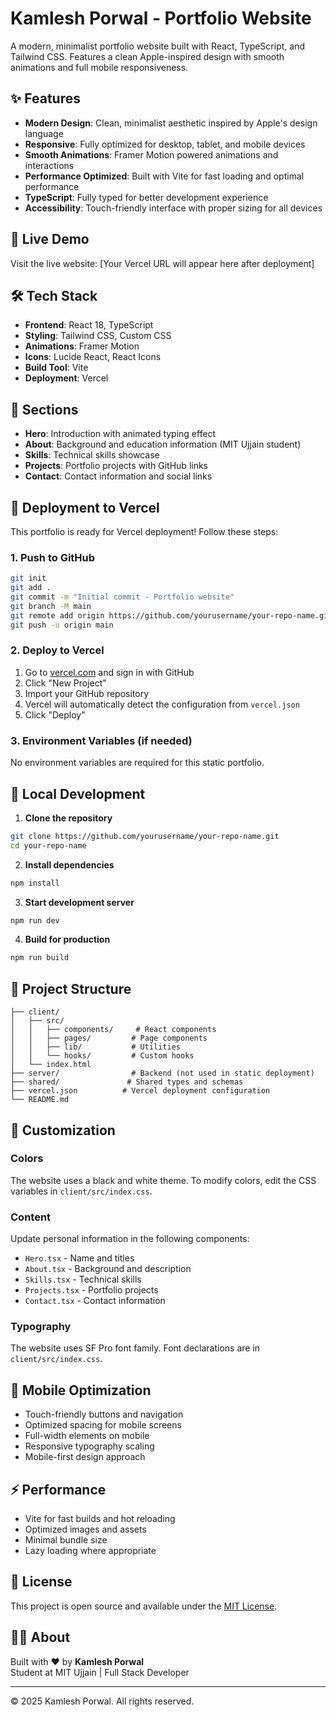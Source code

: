 # Kamlesh Porwal - Portfolio Website

A modern, minimalist portfolio website built with React, TypeScript, and Tailwind CSS. Features a clean Apple-inspired design with smooth animations and full mobile responsiveness.

## ✨ Features

- **Modern Design**: Clean, minimalist aesthetic inspired by Apple's design language
- **Responsive**: Fully optimized for desktop, tablet, and mobile devices
- **Smooth Animations**: Framer Motion powered animations and interactions
- **Performance Optimized**: Built with Vite for fast loading and optimal performance
- **TypeScript**: Fully typed for better development experience
- **Accessibility**: Touch-friendly interface with proper sizing for all devices

## 🚀 Live Demo

Visit the live website: [Your Vercel URL will appear here after deployment]

## 🛠️ Tech Stack

- **Frontend**: React 18, TypeScript
- **Styling**: Tailwind CSS, Custom CSS
- **Animations**: Framer Motion
- **Icons**: Lucide React, React Icons
- **Build Tool**: Vite
- **Deployment**: Vercel

## 📱 Sections

- **Hero**: Introduction with animated typing effect
- **About**: Background and education information (MIT Ujjain student)
- **Skills**: Technical skills showcase
- **Projects**: Portfolio projects with GitHub links
- **Contact**: Contact information and social links

## 🚀 Deployment to Vercel

This portfolio is ready for Vercel deployment! Follow these steps:

### 1. Push to GitHub
```bash
git init
git add .
git commit -m "Initial commit - Portfolio website"
git branch -M main
git remote add origin https://github.com/yourusername/your-repo-name.git
git push -u origin main
```

### 2. Deploy to Vercel
1. Go to [vercel.com](https://vercel.com) and sign in with GitHub
2. Click "New Project"
3. Import your GitHub repository
4. Vercel will automatically detect the configuration from `vercel.json`
5. Click "Deploy"

### 3. Environment Variables (if needed)
No environment variables are required for this static portfolio.

## 🔧 Local Development

1. **Clone the repository**
```bash
git clone https://github.com/yourusername/your-repo-name.git
cd your-repo-name
```

2. **Install dependencies**
```bash
npm install
```

3. **Start development server**
```bash
npm run dev
```

4. **Build for production**
```bash
npm run build
```

## 📁 Project Structure

```
├── client/
│   ├── src/
│   │   ├── components/     # React components
│   │   ├── pages/         # Page components
│   │   ├── lib/           # Utilities
│   │   └── hooks/         # Custom hooks
│   └── index.html
├── server/                # Backend (not used in static deployment)
├── shared/               # Shared types and schemas
├── vercel.json          # Vercel deployment configuration
└── README.md
```

## 🎨 Customization

### Colors
The website uses a black and white theme. To modify colors, edit the CSS variables in `client/src/index.css`.

### Content
Update personal information in the following components:
- `Hero.tsx` - Name and titles
- `About.tsx` - Background and description
- `Skills.tsx` - Technical skills
- `Projects.tsx` - Portfolio projects
- `Contact.tsx` - Contact information

### Typography
The website uses SF Pro font family. Font declarations are in `client/src/index.css`.

## 📱 Mobile Optimization

- Touch-friendly buttons and navigation
- Optimized spacing for mobile screens
- Full-width elements on mobile
- Responsive typography scaling
- Mobile-first design approach

## ⚡ Performance

- Vite for fast builds and hot reloading
- Optimized images and assets
- Minimal bundle size
- Lazy loading where appropriate

## 📄 License

This project is open source and available under the [MIT License](LICENSE).

## 👨‍💻 About

Built with ❤️ by **Kamlesh Porwal**  
Student at MIT Ujjain | Full Stack Developer

---

© 2025 Kamlesh Porwal. All rights reserved.